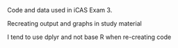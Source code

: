 Code and data used in iCAS Exam 3.

Recreating output and graphs in study material

I tend to use dplyr and not base R when re-creating code
